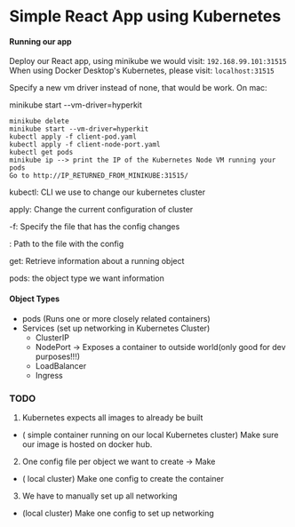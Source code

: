 # Simple React App using Kubernetes

#### Running our app
Deploy our React app, using minikube we would visit: `192.168.99.101:31515`
When using Docker Desktop's Kubernetes, please visit: `localhost:31515`

Specify a new vm driver instead of none, that would be work. On mac:

minikube start --vm-driver=hyperkit

```
minikube delete
minikube start --vm-driver=hyperkit
kubectl apply -f client-pod.yaml 
kubectl apply -f client-node-port.yaml
kubectl get pods
minikube ip --> print the IP of the Kubernetes Node VM running your pods
Go to http://IP_RETURNED_FROM_MINIKUBE:31515/
```
kubectl: CLI we use to change our kubernetes cluster

apply: Change the current configuration of cluster

-f: Specify the file that has the config changes

<filename>: Path to the file with the config

get: Retrieve information about a running object

pods: the object type we want information

#### Object Types
- pods (Runs one or more closely related containers)
- Services (set up networking in Kubernetes Cluster)
    - ClusterIP
    - NodePort -> Exposes a container to outside world(only good for dev purposes!!!)
    - LoadBalancer
    - Ingress 

### TODO
1. Kubernetes expects all images to already be built 
- ( simple container running on our local Kubernetes cluster) Make sure our image is hosted on docker hub. 

2. One config file per object we want to create -> Make
- ( local cluster) Make one config to create the container

3. We have to manually set up all networking 
- (local cluster) Make one config to set up networking 

